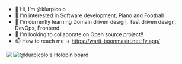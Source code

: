 - 👋 Hi, I’m @klurpicolo
- 👀 I’m interested in Software development, Piano and Football
- 🌱 I’m currently learning Domain driven design, Test driven design, DevOps, Frontend
- 💞️ I’m looking to collaborate on Open source project!!
- 📫 How to reach me -> https://warit-boonmasiri.netlify.app/


<img src='https://github-readme-stats.vercel.app/api?username=klurpicolo&count_private=true&show_icons=true&theme=tokyonight'  align="left" />

[![@klurpicolo's Holopin board](https://holopin.me/klurpicolo)](https://holopin.io/@klurpicolo)


<!---
klurpicolo/klurpicolo is a ✨ special ✨ repository because its `README.md` (this file) appears on your GitHub profile.
You can click the Preview link to take a look at your changes.
--->

